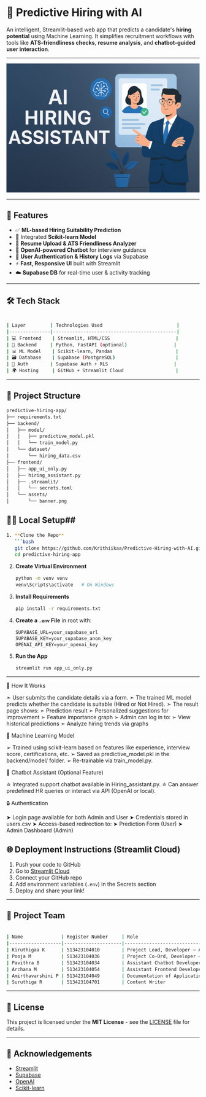 
# 🤖 Predictive Hiring with AI

An intelligent, Streamlit-based web app that predicts a candidate's **hiring potential** using Machine Learning. It simplifies recruitment workflows with tools like **ATS-friendliness checks**, **resume analysis**, and **chatbot-guided user interaction**.

---

![Banner](frontend/assets/banner.png)

---

## 🚀 Features

- ✅ **ML-based Hiring Suitability Prediction**
- 🧠 Integrated **Scikit-learn Model**
- 📄 **Resume Upload & ATS Friendliness Analyzer**
- 💬 **OpenAI-powered Chatbot** for interview guidance
- 👤 **User Authentication & History Logs** via Supabase
- ⚡ **Fast, Responsive UI** built with Streamlit
- ☁️ **Supabase DB** for real-time user & activity tracking

---

## 🛠️ Tech Stack
```bash

| Layer         | Technologies Used                           |
|---------------|---------------------------------------------|
| 💻 Frontend    | Streamlit, HTML/CSS                        |
| 🧠 Backend     | Python, FastAPI (optional)                 |
| 📊 ML Model    | Scikit-learn, Pandas                       |
| 🗃️ Database    | Supabase (PostgreSQL)                      |
| 🔐 Auth        | Supabase Auth + RLS                        |
| 🌍 Hosting     | GitHub + Streamlit Cloud                   |
```
---

## 📁 Project Structure

```bash
predictive-hiring-app/
├── requirements.txt
├── backend/
│   ├── model/
│   │   ├── predictive_model.pkl
│   │   └── train_model.py
│   └── dataset/
│       └── hiring_data.csv
├── frontend/
│   ├── app_ui_only.py
│   ├── hiring_assistant.py
│   ├── .streamlit/
│   │   └── secrets.toml
│   └── assets/
│       └── banner.png
```

## 👩‍💻 Local Setup##
```bash
1. **Clone the Repo**
   ```bash
   git clone https://github.com/Krithiikaa/Predictive-Hiring-with-AI.git
   cd predictive-hiring-app
````

2. **Create Virtual Environment**

   ```bash
   python -m venv venv
   venv\Scripts\activate   # On Windows
   ```

3. **Install Requirements**

   ```bash
   pip install -r requirements.txt
   ```

4. **Create a `.env` File** in root with:

   ```
   SUPABASE_URL=your_supabase_url
   SUPABASE_KEY=your_supabase_anon_key
   OPENAI_API_KEY=your_openai_key
   ```

5. **Run the App**

   ```bash
   streamlit run app_ui_only.py
   ```

---

🎯 How It Works

➣ User submits the candidate details via a form.
➣ The trained ML model predicts whether the candidate is suitable (Hired or Not Hired).
➣ The result page shows:
➣ Prediction result
➣ Personalized suggestions for improvement
➣ Feature importance graph
➣ Admin can log in to:
➣ View historical predictions
➣ Analyze hiring trends via graphs

🧠 Machine Learning Model

➢ Trained using scikit-learn based on features like experience, interview score, certifications, etc.
➢ Saved as predictive_model.pkl in the backend/model/ folder.
➢ Re-trainable via train_model.py.

💬 Chatbot Assistant (Optional Feature)

✮ Integrated support chatbot available in Hiring_assistant.py.
✮ Can answer predefined HR queries or interact via API (OpenAI or local).

🔒 Authentication

➤ Login page available for both Admin and User
➤ Credentials stored in users.csv
➤ Access-based redirection to:
➤ Prediction Form (User)
➤ Admin Dashboard (Admin)


## 🌐 Deployment Instructions (Streamlit Cloud)

1. Push your code to GitHub
2. Go to [Streamlit Cloud](https://streamlit.io/cloud)
3. Connect your GitHub repo
4. Add environment variables (`.env`) in the Secrets section
5. Deploy and share your link!

---


## 👥 Project Team
```bash

| Name              | Register Number     | Role                                          | Email                         |
|-------------------|---------------------|-----------------------------------------------|------------------------------ |
| Kiruthigaa K      | 513423104010        | Project Lead, Developer – ATS & ChatBot       | krithikaarajkumaar@gmail.com  |
| Pooja M           | 513423104036        | Project Co-Ord, Developer – Frontend, Backend | 2308poojamurugan@gmail.com    |
| Pavithra B        | 513423104034        | Assistant Chatbot Developer                   | pavi23125@gmail.com           |
| Archana M         | 513423104054        | Assistant Frontend Developer                  | aarchana93085@gmail.com       |
| Amirthavarshini P | 513423104049        | Documentation of Application                  | amrithavarshini2466@gmail.com |
| Suruthiga R       | 513423104701        | Content Writer                                | suruthigha2207@gmail.com      |

```



---

## 📄 License

This project is licensed under the **MIT License** - see the [LICENSE](LICENSE) file for details.

---

## 🙌 Acknowledgements

* [Streamlit](https://streamlit.io/)
* [Supabase](https://supabase.com/)
* [OpenAI](https://openai.com/)
* [Scikit-learn](https://scikit-learn.org/)


